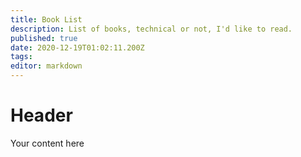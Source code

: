 ```yaml
---
title: Book List
description: List of books, technical or not, I'd like to read.
published: true
date: 2020-12-19T01:02:11.200Z
tags: 
editor: markdown
---
```


# Header
Your content here